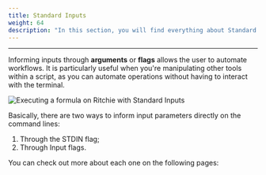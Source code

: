 ```yaml
---
title: Standard Inputs
weight: 64
description: "In this section, you will find everything about Standard Inputs."
---
```


---

Informing inputs through **arguments** or **flags** allows the user to automate workflows. It is particularly useful when you're manipulating other tools within a script, as you can automate operations without having to interact with the terminal.

![Executing a formula on Ritchie with Standard Inputs](/docs-ritchie/screen-shot-2020-08-27-at-15.22.10.png)

Basically, there are two ways to inform input parameters directly on the command lines:

1. Through the STDIN flag;
2. Through Input flags.

You can check out more about each one on the following pages:
